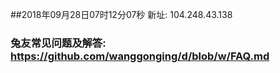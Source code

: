 ##2018年09月28日07时12分07秒 新址: 104.248.43.138
### 兔友常见问题及解答: https://github.com/wanggonging/d/blob/w/FAQ.md
